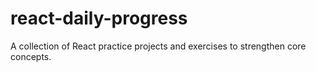 # react-daily-progress
A collection of React practice projects and exercises to strengthen core concepts.
